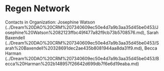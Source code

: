 # Regen Network

Contacts in Organization: Josephine Watson (../Dream%20DAO%20CRM%207340609ec50e4d7a9b3aa35d45be0453/Josephine%20Watson%2082123ffbc49f477a82f9cb73b5708576.md), Sarah Baxendell (../Dream%20DAO%20CRM%207340609ec50e4d7a9b3aa35d45be0453/Sarah%20Baxendell%20328691dec2ae435b8081944aa8da31f9.md), Becca Harman (../Dream%20DAO%20CRM%207340609ec50e4d7a9b3aa35d45be0453/Becca%20Harman%202b148957f26642d699db7f6e6d19eaba.md)